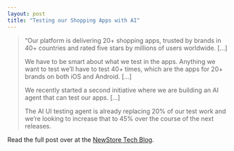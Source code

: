 ```yaml
---
layout: post
title: "Testing our Shopping Apps with AI"
---
```


> “Our platform is delivering 20+ shopping apps, trusted by brands in 40+ countries and rated five stars by millions of users worldwide. [...]
> 
> We have to be smart about what we test in the apps. Anything we want to test we’ll have to test 40+ times, which are the apps for 20+ brands on both iOS and Android. [...]
> 
> We recently started a second initiative where we are building an AI agent that can test our apps. [...]
> 
> The AI UI testing agent is already replacing 20% of our test work and we’re looking to increase that to 45% over the course of the next releases.

Read the full post over at the [NewStore Tech Blog](https://newstoretech.substack.com/p/testing-our-shopping-apps-with-ai).